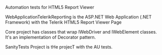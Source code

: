 Automation tests for HTML5 Report Viewer

WebApplicationTelerikReporting is the  ASP.NET Web Application (.NET Framework) with the Telerik HTML5 Report Viewer Page

Core project has classes that wrap IWebDriver and IWebElement classes. It's an implementation of Decorator pattern.  

SanityTests Project is tHe projecT with the AU tests.
